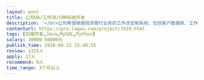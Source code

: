 ```yaml
---                
layout: post       
title: 公司OA/工作流/CRM系统开发           
description: '</br>公司希望根据投资银行业务的工作流定制系统，包括客户数据库、工作流、项目进度管理等等；具体需求面议，但开发难度一般，施工周期可以较长，难的地方是需要完全理解投资银行的工作流然后再进行定制，我们业务团队会全力配合</br>此外，需要配置多层级权限，并且部署到私有云，语言最好使用通用语言，整个系统需要易迭代</br>具体其他需求可以面谈，最好有整个公司后台系统的开发经验</br>'     
contenturl: https://pro.lagou.com/project/7419.html      
tags: [后端开发,Java,MySQL,Python]            
salary: 30000-50000元          
publish_time: 2018-04-22 15:40:55         
review: 1315人                   
apply: 17人                   
recommend: 0人                   
time_range: 3个月以上              
---                 
```

